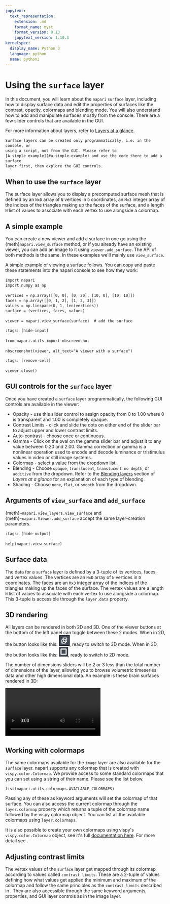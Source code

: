```yaml
---
jupytext:
  text_representation:
    extension: .md
    format_name: myst
    format_version: 0.13
    jupytext_version: 1.10.3
kernelspec:
  display_name: Python 3
  language: python
  name: python3
---
```


# Using the `surface` layer

In this document, you will learn about the `napari` `surface` layer, including
how to display surface data and edit the properties of surfaces like the
contrast, opacity, colormaps and blending mode. You will also understand how to
add and manipulate surfaces mostly from the console. There are a few slider
controls that are available in the GUI.

For more information about layers, refer to [Layers at a glance](../../guides/layers).

```{note}
Surface layers can be created only programmatically, i.e. in the console, or
using a script, not from the GUI. Please refer to
[A simple example](#a-simple-example) and use the code there to add a surface
layer first, then explore the GUI controls.
```

## When to use the `surface` layer

The surface layer allows you to display a precomputed surface mesh that is
defined by an `NxD` array of `N` vertices in `D` coordinates, an `Mx3` integer
array of the indices of the triangles making up the faces of the surface, and a
length `N` list of values to associate with each vertex to use alongside a
colormap.

## A simple example

You can create a new viewer and add a surface in one go using the
{meth}`napari.view_surface` method, or if you already have an existing viewer,
you can add an image to it using `viewer.add_surface`. The API of both methods
is the same. In these examples we'll mainly use `view_surface`.

A simple example of viewing a surface follows. You can copy and paste these
statements into the napari console to see how they work:

```{code-cell} python
import napari
import numpy as np

vertices = np.array([[0, 0], [0, 20], [10, 0], [10, 10]])
faces = np.array([[0, 1, 2], [1, 2, 3]])
values = np.linspace(0, 1, len(vertices))
surface = (vertices, faces, values)

viewer = napari.view_surface(surface)  # add the surface
```

```{code-cell} python
:tags: [hide-input]

from napari.utils import nbscreenshot

nbscreenshot(viewer, alt_text="A viewer with a surface")
```

```{code-cell} python
:tags: [remove-cell]

viewer.close()
```

## GUI controls for the `surface` layer

Once you have created a `surface` layer programmatically, the following GUI
controls are available in the viewer:

* Opacity - use this slider control to assign opacity from 0 to 1.00 where 0 is
  transparent and 1.00 is completely opaque.
* Contrast Limits - click and slide the dots on either end of the slider bar to
  adjust upper and lower contrast limits.
* Auto-contrast - choose once or continuous.
* Gamma - Click on the oval on the gamma slider bar and adjust it to any value
  between 0.20 and 2.00. Gamma correction or gamma is a nonlinear operation used
  to encode and decode luminance or tristimulus values in video or still image
  systems.
* Colormap - select a value from the dropdown list.
* Blending - Choose `opaque`, `translucent`, `translucent no depth`, or
  `additive` from the dropdown. Refer to the [Blending layers](blending-layers)
  section of _Layers at a glance_ for an explanation of each type of blending.
* Shading - Choose `none`, `flat`, or `smooth` from the dropdown.

## Arguments of `view_surface` and `add_surface`

{meth}`~napari.view_layers.view_surface` and {meth}`~napari.Viewer.add_surface`
accept the same layer-creation parameters.

```{code-cell} python
:tags: [hide-output]

help(napari.view_surface)
```

## Surface data

The data for a `surface` layer is defined by a 3-tuple of its vertices, faces,
and vertex values. The vertices are an `NxD` array of `N` vertices in `D`
coordinates. The faces are an `Mx3` integer array of the indices of the
triangles making up the faces of the surface. The vertex values are a length `N`
list of values to associate with each vertex to use alongside a colormap. This
3-tuple is accessible through the `layer.data` property.

## 3D rendering

All layers can be rendered in both 2D and 3D. One of the viewer buttons at the
bottom of the left panel can toggle between these 2 modes.
When in 2D, the button looks like this: ![image: 2D/3D button](../../images/3D-button.png), ready to switch to 3D mode.
When in 3D, the button looks like this: ![image: 2D/3D button](../../images/2D-button.png), ready to switch to 2D mode.

The number of dimensions sliders will be 2 or 3 less than the total number of
dimensions of the layer, allowing you to browse volumetric timeseries data and
other high dimensional data. An example is these brain surfaces rendered in 3D:

![image: brain surface](../../images/brain_surface.webm)

## Working with colormaps

The same colormaps available for the `image` layer are also available for the
`surface` layer. napari supports any colormap that is created with
`vispy.color.Colormap`. We provide access to some standard colormaps that you
can set using a string of their name. Please see the list below.

```{code-cell} python
list(napari.utils.colormaps.AVAILABLE_COLORMAPS)
```

Passing any of these as keyword arguments will set the colormap of that surface.
You can also access the current colormap through the `layer.colormap` property
which returns a tuple of the colormap name followed by the vispy colormap
object. You can list all the available colormaps using `layer.colormaps`.

It is also possible to create your own colormaps using vispy's
`vispy.color.Colormap` object, see it's full
[documentation here](https://vispy.org/api/vispy.color.colormap.html#vispy.color.colormap.Colormap).
For more detail see [](./image).

## Adjusting contrast limits

The vertex values of the `surface` layer get mapped through its colormap
according to values called `contrast limits`. These are a 2-tuple of values
defining how what values get applied the minimum and maximum of the colormap and
follow the same principles as the `contrast_limits` described in [](./image).
They are also accessible through the same keyword arguments, properties, and GUI
layer controls as in the image layer.

